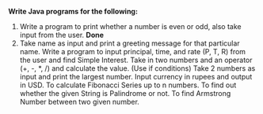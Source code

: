 **Write Java programs for the following:**
1. Write a program to print whether a number is even or odd, also take input from the user. **Done**
2. Take name as input and print a greeting message for that particular name.
Write a program to input principal, time, and rate (P, T, R) from the user and find Simple Interest.
Take in two numbers and an operator (+, -, *, /) and calculate the value. (Use if conditions)
Take 2 numbers as input and print the largest number.
Input currency in rupees and output in USD.
To calculate Fibonacci Series up to n numbers.
To find out whether the given String is Palindrome or not.
To find Armstrong Number between two given number.